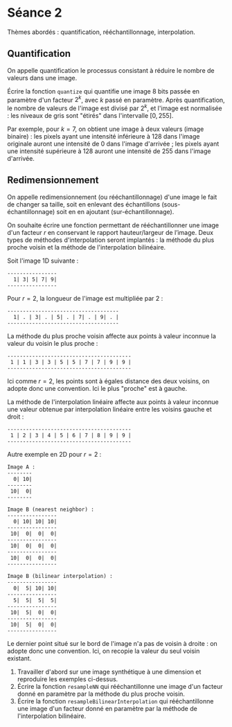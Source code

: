 # Séance 2

Thèmes abordés :  quantification, rééchantillonnage, interpolation.

## Quantification
On appelle quantification le processus consistant à réduire le nombre de valeurs dans une image.

Écrire la fonction ``quantize`` qui quantifie une image 8 bits passée en paramètre d'un facteur $`2^k`$, avec $`k`$ passé en paramètre. Après quantification, le nombre de valeurs de l'image est divisé par $`2^k`$, et l'image est normalisée : les niveaux de gris sont "étirés" dans l'intervalle $`[0,255]`$.

Par exemple, pour $`k=7`$, on obtient une image à deux valeurs (image binaire) : les pixels ayant une intensité inférieure à 128 dans l'image originale auront une intensité de 0 dans l'image d'arrivée ; les pixels ayant une intensité supérieure à 128 auront une intensité de 255 dans l'image d'arrivée.


## Redimensionnement
On appelle redimensionnement (ou rééchantillonnage) d'une image le fait de changer sa taille, soit en enlevant des échantillons (sous-échantillonnage) soit en en ajoutant (sur-échantillonnage).

On souhaite écrire une fonction permettant de rééchantillonner une image d'un facteur $`r`$  en conservant le rapport hauteur/largeur de l’image. Deux types de méthodes d'interpolation seront implantés : la méthode du plus proche voisin et la méthode de l'interpolation bilinéaire.

Soit l'image 1D suivante :

```
----------------
  1| 3| 5| 7| 9|
----------------
```


Pour $`r=2`$, la longueur de l'image est multipliée par 2 :

```
------------------------------------
  1| . | 3| . | 5| . | 7| . | 9| . |
------------------------------------
```

La méthode du plus proche voisin affecte aux points à valeur inconnue la valeur du voisin le plus proche :

```
----------------------------------------
 1 | 1 | 3 | 3 | 5 | 5 | 7 | 7 | 9 | 9 | 
----------------------------------------
```

Ici comme $`r=2`$, les points sont à égales distance des deux voisins, on adopte donc une convention. Ici le plus "proche" est à gauche.

La méthode de l'interpolation linéaire affecte aux points à valeur inconnue une valeur obtenue par interpolation linéaire entre les voisins gauche et droit :

```
----------------------------------------
 1 | 2 | 3 | 4 | 5 | 6 | 7 | 8 | 9 | 9 | 
----------------------------------------
```

Autre exemple en 2D pour $`r=2`$ : 

```
Image A : 
--------
  0| 10|
--------
 10|  0|
--------

Image B (nearest neighbor) : 
----------------
  0| 10| 10| 10|
----------------
 10|  0|  0|  0|
----------------
 10|  0|  0|  0|
----------------
 10|  0|  0|  0|
----------------

Image B (bilinear interpolation) : 
----------------
  0|  5| 10| 10|
----------------
  5|  5|  5|  5|
----------------
 10|  5|  0|  0|
----------------
 10|  5|  0|  0|
----------------
```


Le dernier point situé sur le bord de l'image n'a pas de voisin à droite : on adopte donc une convention. Ici, on recopie la valeur du seul voisin existant.

1. Travailler d'abord sur une image synthétique à une dimension et reproduire les exemples ci-dessus.
2. Écrire la fonction ``resampleNN`` qui rééchantillonne une image d'un facteur donné en paramètre par la méthode du plus proche voisin.
3. Écrire la fonction ``resampleBilinearInterpolation`` qui rééchantillonne une image d'un facteur donné en paramètre par la méthode de l'interpolation bilinéaire.